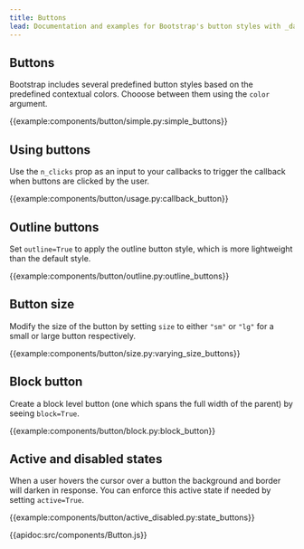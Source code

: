 ```yaml
---
title: Buttons
lead: Documentation and examples for Bootstrap's button styles with _dash-bootstrap-components_.
---
```


## Buttons

Bootstrap includes several predefined button styles based on the predefined contextual colors. Chooose between them using the `color` argument.

{{example:components/button/simple.py:simple_buttons}}

## Using buttons

Use the `n_clicks` prop as an input to your callbacks to trigger the callback when buttons are clicked by the user.

{{example:components/button/usage.py:callback_button}}

## Outline buttons

Set `outline=True` to apply the outline button style, which is more lightweight than the default style.

{{example:components/button/outline.py:outline_buttons}}

## Button size

Modify the size of the button by setting `size` to either `"sm"` or `"lg"` for a small or large button respectively.

{{example:components/button/size.py:varying_size_buttons}}

## Block button

Create a block level button (one which spans the full width of the parent) by seeing `block=True`.

{{example:components/button/block.py:block_button}}

## Active and disabled states

When a user hovers the cursor over a button the background and border will darken in response. You can enforce this active state if needed by setting `active=True`.

{{example:components/button/active_disabled.py:state_buttons}}

{{apidoc:src/components/Button.js}}
